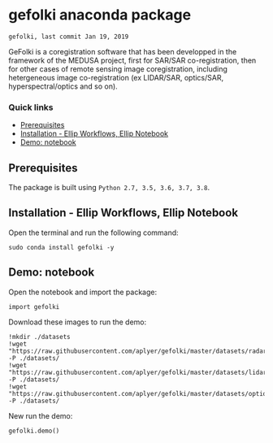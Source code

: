 # gefolki anaconda package

`gefolki, last commit Jan 19, 2019`

GeFolki is a coregistration software that has been developped in the framework of the MEDUSA project, first for SAR/SAR co-registration, then for other cases of remote sensing image coregistration, including hetergeneous image co-registration (ex LIDAR/SAR, optics/SAR, hyperspectral/optics and so on).

### Quick links

* [Prerequisites](#prerequisites)
* [Installation - Ellip Workflows, Ellip Notebook](#installation)
* [Demo: notebook](#demo_notebook)

## <a name="prerequisites">Prerequisites
    
The package is built using `Python 2.7, 3.5, 3.6, 3.7, 3.8`.

## <a name="installation">Installation - Ellip Workflows, Ellip Notebook

Open the terminal and run the following command:

```
sudo conda install gefolki -y
```

## <a name="demo_notebook">Demo: notebook
    
Open the notebook and import the package:

```
import gefolki
```

Download these images to run the demo:

```
!mkdir ./datasets
!wget "https://raw.githubusercontent.com/aplyer/gefolki/master/datasets/radar_bandep.png" -P ./datasets/
!wget "https://raw.githubusercontent.com/aplyer/gefolki/master/datasets/lidar_georef.png" -P ./datasets/
!wget "https://raw.githubusercontent.com/aplyer/gefolki/master/datasets/optiquehr_georef.png" -P ./datasets/
```

New run the demo:

```
gefolki.demo()
```